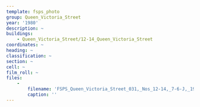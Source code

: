 ```yaml
---
template: fsps_photo
group: Queen_Victoria_Street
year: '1980'
description: ~
buildings:
    - Queen_Victoria_Street/12-14_Queen_Victoria_Street
coordinates: ~
heading: ~
classification: ~
section: ~
cell: ~
film_roll: ~
files:
    -
        filename: 'FSPS_Queen_Victoria_Street_031,_Nos_12-14,_7-6-J,_1980.png'
        caption: ''
---
```

